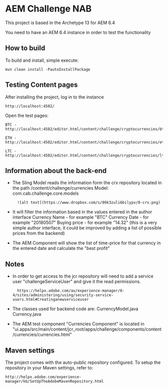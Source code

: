 # AEM Challenge NAB

This project is based in the Archetype 13 for AEM 6.4

You need to have an AEM 6.4 instance in order to test the functionality

## How to build

To build and install, simple execute:

    mvn clean install -PautoInstallPackage

## Testing Content pages

After installing the project, log in to the instance

    http://localhost:4502/

Open the test pages:

    BTC - http://localhost:4502/editor.html/content/challenge/cryptocurrencies/btc.html

    ETH - http://localhost:4502/editor.html/content/challenge/cryptocurrencies/eth.html

    LTC - http://localhost:4502/editor.html/content/challenge/cryptocurrencies/ltc.html


## Information about the back-end

* The Sling Model reads the information form the crx repository located in the path /content/challenge/currencies
        Model: com.cab.challenge.core.models

        ![alt text](https://www.dropbox.com/s/09k3zuli6bilypx/0-crx.png)

* It will filter the information based in the values entered in the author interface
        Currency Name - for example "BTC"
        Currency Date - for example "20180507"
        Buying price - for example "14.32" (this is a very simple author interface, it could be improved by adding a list of possible prices from the backend)
* The AEM Component will show the list of time-price for that currency in the entered date and calculate the "best profit"

## Notes

* In order to get access to the jcr repository will need to add a service user "challengeServiceUser" and give it the read permissions.

        https://helpx.adobe.com/au/experience-manager/6-4/sites/administering/using/security-service-users.html#Creatinganewserviceuser

* The classes used for backend code are:
        CurrencyModel.java
        Currency.java

* The AEM test component "Currencies Component" is located in "ui.apps/src/main/content/jcr_root/apps/challenge/components/content/currencies/currencies.html"


## Maven settings

The project comes with the auto-public repository configured. To setup the repository in your Maven settings, refer to:

    http://helpx.adobe.com/experience-manager/kb/SetUpTheAdobeMavenRepository.html
